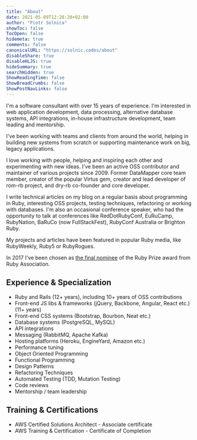 ```yaml
---
title: "About"
date: 2021-05-09T12:28:20+02:00
author: "Piotr Solnica"
showToc: false
TocOpen: false
hidemeta: true
comments: false
canonicalURL: "https://solnic.codes/about"
disableShare: true
disableHLJS: true
hideSummary: true
searchHidden: true
ShowReadingTime: false
ShowBreadCrumbs: false
ShowPostNavLinks: false
---
```


I'm a software consultant with over 15 years of experience. I'm interested in web application development, data processing, alternative database systems, API integrations, in-house infrastructure development, team leading and mentorship.

I've been working with teams and clients from around the world, helping in building new systems from scratch or supporting maintenance work on big, legacy applications.

I love working with people, helping and inspiring each other and experimenting with new ideas. I've been an active OSS contributor and maintainer of various projects since 2009. Former DataMapper core team member, creator of the popular Virtus gem, creator and lead developer of rom-rb project, and dry-rb co-founder and core developer.

I write technical articles on my blog on a regular basis about programming in Ruby, interesting OSS projects, testing techniques, refactoring or working with databases. I'm also an occasional conference speaker, who had the opportunity to talk at conferences like RedDotRubyConf, EuRuCamp, RubyNation, BaRuCo (now FullStackFest), RubyConf Australia or Brighton Ruby.

My projects and articles have been featured in popular Ruby media, like RubyWeekly, Ruby5 or RubyRogues.

In 2017 I've been chosen as [the final nominee](http://www.ruby.or.jp/en/news/20172026) of the Ruby Prize award from Ruby Association.

## Experience & Specialization

- Ruby and Rails (12+ years), including 10+ years of OSS contributions
- Front-end JS libs & frameworks (jQuery, Backbone, Angular, React etc.) (11+ years)
- Front-end CSS systems (Bootstrap, Bourbon, Neat etc.)
- Database systems (PostgreSQL, MySQL)
- API integrations
- Messaging (RabbitMQ, Apache Kafka)
- Hosting platforms (Heroku, EngineYard, Amazon etc.)
- Performance tuning
- Object Oriented Programming
- Functional Programming
- Design Patterns
- Refactoring Techniques
- Automated Testing (TDD, Mutation Testing)
- Code reviews
- Mentorship / team leadership

## Training & Certifications

- AWS Certified Solutions Architect - Associate certificate
- AWS Training & Certification - Certificate of Completion
